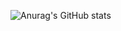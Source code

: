 ![Anurag's GitHub stats](https://github-readme-stats.vercel.app/api?username=anuraghazra&theme=holi_icons=true)
